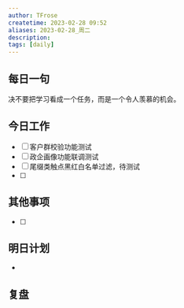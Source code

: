```yaml
---
author: TFrose
createtime: 2023-02-28 09:52
aliases: 2023-02-28_周二
description:
tags: [daily]
---
```


## 每日一句
决不要把学习看成一个任务，而是一个令人羡慕的机会。

## 今日工作
- [ ] 客户群校验功能测试
- [ ] 政企画像功能联调测试
- [ ] 尾缀类触点黑红白名单过滤，待测试
- [ ] 

## 其他事项
- [ ] 

## 明日计划
- 

## 复盘

